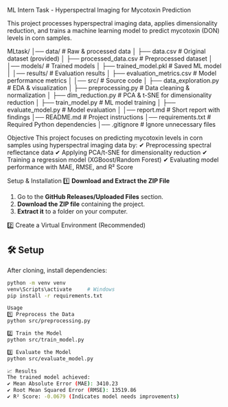 ML Intern Task - Hyperspectral Imaging for Mycotoxin Prediction

 This project processes hyperspectral imaging data, applies dimensionality reduction, and trains a machine learning model to predict mycotoxin (DON) levels in corn samples.

 MLtask/
│── data/                   # Raw & processed data
│   ├── data.csv            # Original dataset (provided)
│   ├── processed_data.csv   # Preprocessed dataset
│
│── models/                 # Trained models
│   ├── trained_model.pkl    # Saved ML model
│
│── results/                # Evaluation results
│   ├── evaluation_metrics.csv  # Model performance metrics
│
│── src/                    # Source code
│   ├── data_exploration.py  # EDA & visualization
│   ├── preprocessing.py     # Data cleaning & normalization
│   ├── dim_reduction.py     # PCA & t-SNE for dimensionality reduction
│   ├── train_model.py       # ML model training
│   ├── evaluate_model.py    # Model evaluation
│
│── report.md                # Short report with findings
│── README.md                # Project instructions
│── requirements.txt         # Required Python dependencies
│── .gitignore               # Ignore unnecessary files


Objective
This project focuses on predicting mycotoxin levels in corn samples using hyperspectral imaging data by:
✔ Preprocessing spectral reflectance data
✔ Applying PCA/t-SNE for dimensionality reduction
✔ Training a regression model (XGBoost/Random Forest)
✔ Evaluating model performance with MAE, RMSE, and R² Score

Setup & Installation
1️⃣ **Download and Extract the ZIP File**
1. Go to the **GitHub Releases/Uploaded Files** section.
2. **Download the ZIP file** containing the project.
3. **Extract it** to a folder on your computer.
   
2️⃣ Create a Virtual Environment (Recommended)
## 🛠️ Setup
After cloning, install dependencies:
```sh
python -m venv venv 
venv\Scripts\activate     # Windows
pip install -r requirements.txt

Usage
1️⃣ Preprocess the Data
python src/preprocessing.py

2️⃣ Train the Model
python src/train_model.py

3️⃣ Evaluate the Model
python src/evaluate_model.py

📈 Results
The trained model achieved:
✔ Mean Absolute Error (MAE): 3410.23
✔ Root Mean Squared Error (RMSE): 13519.86
✔ R² Score: -0.0679 (Indicates model needs improvements)
